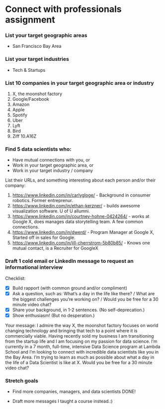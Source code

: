 # Connect with professionals assignment


### List your target geographic areas

- San Francisco Bay Area 


### List your target industries

- Tech & Startups


### List 10 companies in your target geographic area or industry

1. X, the moonshot factory
2. Google/Facebook
3. Amazon
4. Apple
5. Spotify
6. Uber
7. Lyft
8. Bird
9. Ziff
10.A16Z


### Find 5 data scientists who:
- Have mutual connections with you, or
- Work in your target geographic area, or
- Work in your target industry / company

List their URLs, and something interesting about each person and/or their company:

1. https://www.linkedin.com/in/carlygloge/ - Background in consumer robotics. Former entreprenur. 
2. https://www.linkedin.com/in/ethan-kerzner/ - builds awesome visualization software. U of U allumni. 
3. https://www.linkedin.com/in/courtney-hohne-0424264/  - works at Google X, does manages data storytelling team. A few common connections.
4. https://www.linkedin.com/in/dwerd/ - Program Manager at Google X, Started off in sales for Google. 
5. https://www.linkedin.com/in/jill-cherrstrom-5b80b85/ - Knows one mutual contact, is a Recruiter for GoogleX


### Draft 1 cold email or LinkedIn message to request an informational interview

Checklist:

- [x] Build rapport (with common ground and/or compliment)
- [x] Ask a question, such as: What’s a day in the life like there? / What are the biggest challenges you’re working on? / Would you be free for a 30 minute video chat?
- [x] Share your background, in 1-2 sentences. (No self-deprecation.)
- [x] Show enthusiasm! (But no desperation.)

Your message:
I admire the way X, the moonshot factory focuses on world changing technology and bringing that tech to a point where it is commercially viable. Having recently sold my business I am transitioning from the startup life and I am focusing on my passion for data science. I’m currently in a 7 month, full-time, intensive Data Science program at Lambda School and I’m looking to connect with incredible data scientists like you in the Bay Area. I’m trying to learn as much as possible about what a day in the life of a Data Scientist is like at X.  Would you be free for a 30 minute video chat?   


### Stretch goals

- Find more companies, managers, and data scientists
DONE! 

- Draft more messages
I taught a course instead.:) 
